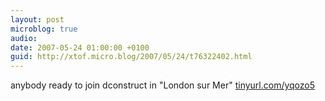 ```yaml
---
layout: post
microblog: true
audio: 
date: 2007-05-24 01:00:00 +0100
guid: http://xtof.micro.blog/2007/05/24/t76322402.html
---
```

anybody ready to join dconstruct in "London sur Mer" [tinyurl.com/yqozo5](http://tinyurl.com/yqozo5)
